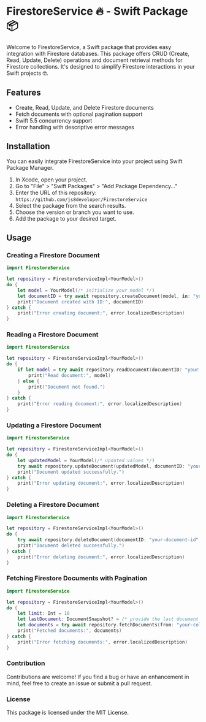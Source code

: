# FirestoreService 🔥 - Swift Package 📦

Welcome to FirestoreService, a Swift package that provides easy integration with Firestore databases. This package offers CRUD (Create, Read, Update, Delete) operations and document retrieval methods for Firestore collections. It's designed to simplify Firestore interactions in your Swift projects 🤓.

## Features

- Create, Read, Update, and Delete Firestore documents
- Fetch documents with optional pagination support
- Swift 5.5 concurrency support
- Error handling with descriptive error messages

## Installation

You can easily integrate FirestoreService into your project using Swift Package Manager.

1. In Xcode, open your project.
2. Go to "File" > "Swift Packages" > "Add Package Dependency..."
3. Enter the URL of this repository: `https://github.com/js8developer/FirestoreService`
4. Select the package from the search results.
5. Choose the version or branch you want to use.
6. Add the package to your desired target.

## Usage

### Creating a Firestore Document

```swift
import FirestoreService

let repository = FirestoreServiceImpl<YourModel>()
do {
    let model = YourModel(/* initialize your model */)
    let documentID = try await repository.createDocument(model, in: "your-collection")
    print("Document created with ID:", documentID)
} catch {
    print("Error creating document:", error.localizedDescription)
}
```

### Reading a Firestore Document

```swift
import FirestoreService

let repository = FirestoreServiceImpl<YourModel>()
do {
    if let model = try await repository.readDocument(documentID: "your-document-id", from: "your-collection") {
        print("Read document:", model)
    } else {
        print("Document not found.")
    }
} catch {
    print("Error reading document:", error.localizedDescription)
}
```

### Updating a Firestore Document

```swift
import FirestoreService

let repository = FirestoreServiceImpl<YourModel>()
do {
    let updatedModel = YourModel(/* updated values */)
    try await repository.updateDocument(updatedModel, documentID: "your-document-id", in: "your-collection")
    print("Document updated successfully.")
} catch {
    print("Error updating document:", error.localizedDescription)
}
```

### Deleting a Firestore Document

```swift
import FirestoreService

let repository = FirestoreServiceImpl<YourModel>()
do {
    try await repository.deleteDocument(documentID: "your-document-id", from: "your-collection")
    print("Document deleted successfully.")
} catch {
    print("Error deleting document:", error.localizedDescription)
}
```

### Fetching Firestore Documents with Pagination

```swift
import FirestoreService

let repository = FirestoreServiceImpl<YourModel>()
do {
    let limit: Int = 10
    let lastDocument: DocumentSnapshot? = /* provide the last document for pagination */
    let documents = try await repository.fetchDocuments(from: "your-collection", limit: limit, lastDocument: lastDocument)
    print("Fetched documents:", documents)
} catch {
    print("Error fetching documents:", error.localizedDescription)
}
```

### Contribution
Contributions are welcome! If you find a bug or have an enhancement in mind, feel free to create an issue or submit a pull request.

### License
This package is licensed under the MIT License.
